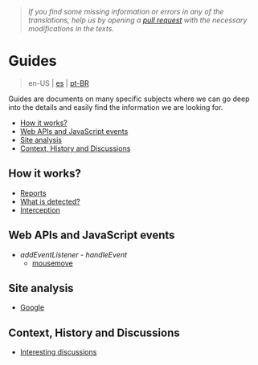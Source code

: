 > *If you find some missing information or errors in any of the translations, help us by opening a [pull request](https://github.com/gbaptista/luminous/pulls) with the necessary modifications in the texts.*

# Guides
> en-US | [es](../../es/guides) | [pt-BR](../../pt-BR/guides)

Guides are documents on many specific subjects where we can go deep into the details and easily find the information we are looking for.

- [How it works?](#how-it-works)
- [Web APIs and JavaScript events](#web-apis-and-javascript-events)
- [Site analysis](#site-analysis)
- [Context, History and Discussions](#context-history-and-discussions)

## How it works?

- [Reports](./how-it-works/reports.md)
- [What is detected?](./how-it-works/what-is-detected.md)
- [Interception](./how-it-works/interception.md)

## Web APIs and JavaScript events

- *addEventListener* - *handleEvent*
  - [mousemove](./javascript/mousemove.md)

## Site analysis

- [Google](./sites/google.md)

## Context, History and Discussions

- [Interesting discussions](./context/interesting-discussions.md)

